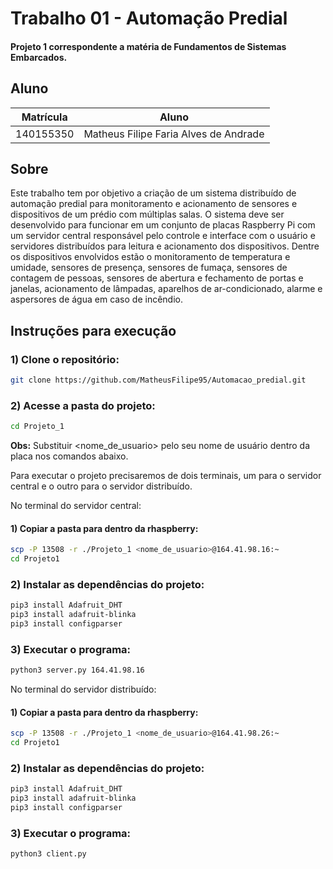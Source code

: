 
# Trabalho 01 - Automação Predial
#### Projeto 1 correspondente a matéria de Fundamentos de Sistemas Embarcados.

## Aluno
|Matrícula | Aluno |
| -- | -- |
| 140155350  |  Matheus Filipe Faria Alves de Andrade |

## Sobre
Este trabalho tem por objetivo a criação de um sistema distribuído de automação predial para monitoramento e acionamento de sensores e dispositivos de um prédio com múltiplas salas. O sistema deve ser desenvolvido para funcionar em um conjunto de placas Raspberry Pi com um servidor central responsável pelo controle e interface com o usuário e servidores distribuídos para leitura e acionamento dos dispositivos. Dentre os dispositivos envolvidos estão o monitoramento de temperatura e umidade, sensores de presença, sensores de fumaça, sensores de contagem de pessoas, sensores de abertura e fechamento de portas e janelas, acionamento de lâmpadas, aparelhos de ar-condicionado, alarme e aspersores de água em caso de incêndio.

## Instruções para execução

### 1) Clone o repositório:
```sh 
git clone https://github.com/MatheusFilipe95/Automacao_predial.git
```

### 2) Acesse a pasta do projeto:
```sh 
cd Projeto_1
```

**Obs:** Substituir <nome_de_usuario> pelo seu nome de usuário dentro da placa nos comandos abaixo.

Para executar o projeto precisaremos de dois terminais, um para o servidor central e o outro para o servidor distribuído.

No terminal do servidor central:

#### 1) Copiar a pasta para dentro da rhaspberry:
```sh
scp -P 13508 -r ./Projeto_1 <nome_de_usuario>@164.41.98.16:~
cd Projeto1
```

### 2) Instalar as dependências do projeto:
```sh
pip3 install Adafruit_DHT 
pip3 install adafruit-blinka
pip3 install configparser
```

### 3) Executar o programa:
```sh
python3 server.py 164.41.98.16
```

No terminal do servidor distribuído:

#### 1) Copiar a pasta para dentro da rhaspberry:
```sh
scp -P 13508 -r ./Projeto_1 <nome_de_usuario>@164.41.98.26:~
cd Projeto1
```

### 2) Instalar as dependências do projeto:
```sh
pip3 install Adafruit_DHT 
pip3 install adafruit-blinka
pip3 install configparser
```

### 3) Executar o programa:
```sh
python3 client.py
```

